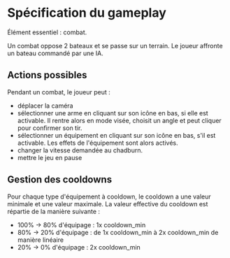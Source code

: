 # Spécification du gameplay

Élément essentiel : combat.

Un combat oppose 2 bateaux et se passe sur un terrain.
Le joueur affronte un bateau commandé par une IA.

## Actions possibles

Pendant un combat, le joueur peut :
* déplacer la caméra
* sélectionner une arme en cliquant sur son icône en bas, si elle est activable. Il rentre alors en mode visée, choisit un angle et peut cliquer pour confirmer son tir.
* sélectionner un équipement en cliquant sur son icône en bas, s'il est activable. Les effets de l'équipement sont alors activés.
* changer la vitesse demandée au chadburn.
* mettre le jeu en pause

## Gestion des cooldowns

Pour chaque type d'équipement à cooldown, le cooldown a une valeur minimale et une valeur maximale. La valeur effective du cooldown est 
répartie de la manière suivante :
* 100% -> 80% d'équipage : 1x cooldown_min
* 80% -> 20% d'équipage : de 1x cooldown_min à 2x cooldown_min de manière linéaire
* 20% -> 0% d'équipage : 2x cooldown_min
